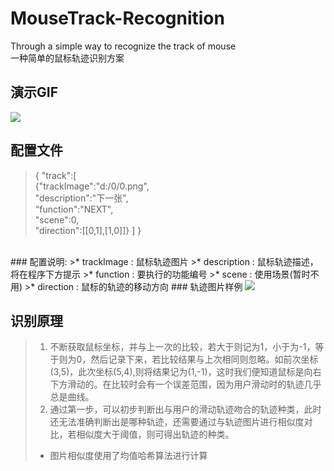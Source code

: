 # MouseTrack-Recognition
Through a simple way to recognize the track of mouse
<br>一种简单的鼠标轨迹识别方案
## 演示GIF
<img src="https://img1.doubanio.com/view/note/raw/qq2hGSlv5IC7IWPZOLZBZg/135224369/x56765319.jpg">


## 配置文件
>  {    "track":[<br>
        {"trackImage":"d:/0/0.png", <br>
        "description":"下一张", <br>
        "function":"NEXT",<br>"scene":0,<br>"direction":[[0,1],[1,0]]}
    ]   }
<br>
### 配置说明:
>* trackImage : 鼠标轨迹图片
>* description : 鼠标轨迹描述，将在程序下方提示
>* function : 要执行的功能编号
>* scene : 使用场景(暂时不用)
>* direction : 鼠标的轨迹的移动方向
### 轨迹图片样例
<img src="https://img3.doubanio.com/view/note/l/zZY5_coJMHOYyNx6x8PBlw/135224369/x56764735.jpg">


## 识别原理
>1. 不断获取鼠标坐标，并与上一次的比较，若大于则记为1，小于为-1，等于则为0，然后记录下来，若比较结果与上次相同则忽略。如前次坐标(3,5)，此次坐标(5,4),则将结果记为(1,-1)，这时我们便知道鼠标是向右下方滑动的。在比较时会有一个误差范围，因为用户滑动时的轨迹几乎总是曲线。
>2. 通过第一步，可以初步判断出与用户的滑动轨迹吻合的轨迹种类，此时还无法准确判断出是哪种轨迹，还需要通过与轨迹图片进行相似度对比，若相似度大于阈值，则可得出轨迹的种类。
>* 图片相似度使用了均值哈希算法进行计算